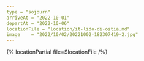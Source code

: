 ```yaml
---
type = "sojourn"
arriveAt = "2022-10-01"
departAt = "2022-10-06"
locationFile = "location/it-lido-di-ostia.md"
image    = "2022/10/02/20221002-182307419-2.jpg"
---
```


{% locationPartial file=$locationFile /%} 
